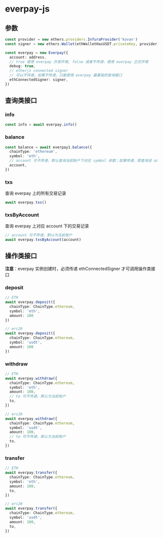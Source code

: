 # everpay-js

## 参数
```ts
const provider = new ethers.providers.InfuraProvider('kovan')
const signer = new ethers.Wallet(ethWalletHasUSDT.privateKey, provider)

const everpay = new Everpay({
  account: address,
  // true 使用 everpay 开发环境, false 或者不传递，使用 everpay 正式环境
  debug: true,
  // etherjs connected signer
  // 可以不传递，如果不传递，只能使用 everpay 最基础的查询接口
  ethConnectedSigner: signer,
})
```

## 查询类接口
### info
```ts
const info = await everpay.info()
```

### balance
```ts
const balance = await everpay1.balance({
  chainType: 'ethereum',
  symbol: 'eth',
  // account 可不传递，默认查询当前账户下对应 symbol 余额；如果传递，即查询该 acount 对应symbol 余额
  account,
})
```

### txs
查询 everpay 上的所有交易记录

```ts
await everpay.txs()
```
### txsByAccount
查询 everpay 上对应 account 下的交易记录

```ts
// account 可不传递，默认为当前账户
await everpay.txsByAccount(account)
```
## 操作类接口
**注意**：everpay 实例创建时，必须传递 ethConnectedSigner 才可调用操作类接口

### deposit
```ts
// ETH
await everpay.deposit({
  chainType: ChainType.ethereum,
  symbol: 'eth',
  amount: 100
})

// erc20
await everpay.deposit({
  chainType: ChainType.ethereum,
  symbol: 'usdt',
  amount: 100
})
```

### withdraw
```ts
// ETH
await everpay.withdraw({
  chainType: ChainType.ethereum,
  symbol: 'eth',
  amount: 100,
  // to 可不传递，默认为当前账户
  to,
})

// erc20
await everpay.withdraw({
  chainType: ChainType.ethereum,
  symbol: 'usdt',
  amount: 100,
  // to 可不传递，默认为当前账户
  to,
})
```

### transfer
```ts
// ETH
await everpay.transfer({
  chainType: ChainType.ethereum,
  symbol: 'eth',
  amount: 100,
  to,
})

// erc20
await everpay.transfer({
  chainType: ChainType.ethereum,
  symbol: 'usdt',
  amount: 100,
  to,
})
```